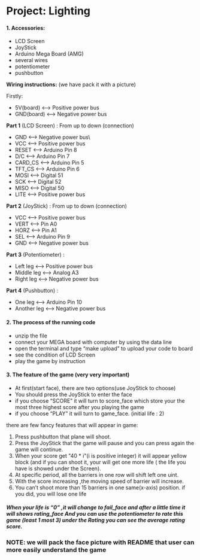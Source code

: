 # Project: Lighting

#### 1. Accessories: 
* LCD Screen 
* JoyStick 
* Arduino Mega Board (AMG)
* several wires 
* potentiometer 
* pushbutton

**Wiring instructions:** (we have pack it with a picture)

Firstly: 
* 5V(board) \<—\> Positive power bus 
* GND(board) \<—\> Negative power bus

**Part 1** (LCD Screen) : 
From up to down (connection) 
* GND \<—\> Negative power bus\
* VCC \<—\> Positive power bus 
* RESET \<—\> Arduino Pin 8 
* D/C \<—\> Arduino Pin 7 
* CARD\_CS \<—\> Arduino Pin 5 
* TFT\_CS \<—\> Arduino Pin 6 
* MOSI \<—\> Digital 51 
* SCK \<—\> Digital 52 
* MISO \<—\> Digital 50 
* LITE \<—\> Positive power bus

**Part 2** (JoyStick) : 
From up to down (connection) 
* VCC \<—\> Positive power bus 
* VERT \<—\> Pin A0 
* HORZ \<—\> Pin A1 
* SEL \<—\> Arduino Pin 9 
* GND \<—\> Negative power bus

**Part 3** (Potentiometer) : 
* Left leg \<—\> Positive power bus 
* Middle leg \<—\> Analog A3 
* Right leg \<—\> Negative power bus

**Part 4** (Pushbutton) :
* One leg \<—\> Arduino Pin 10 
* Another leg \<—\> Negative power bus

#### 2. The process of the running code 
* unzip the file 
* connect your MEGA board with computer by using the data line 
* open the terminal and type “make upload” to upload your code to board 
* see the condition of LCD Screen 
* play the game by instruction

#### 3. The feature of the game (very very important) 
* At first(start
face), there are two options(use JoyStick to choose) 
* You should press
the JoyStick to enter the face 
* if you choose “SCORE” it will turn to
score\_face which store your the most three highest score after you
playing the game 
* if you choose “PLAY” it will turn to game\_face.
(initial life : 2)

there are few fancy features that will appear in game: 
1. Press pushbutton that plane will shoot. 
2. Press the JoyStick that the game will pause and you can press again the game will continue. 
3. When your score get \"40 \* i\"(i is positive integer) it will appear yellow block (and if you can shoot it, your will get one more life ( the life you have is showed under the Screen). 
4. At specific period, all the barriers in one row will shift left one uint. 
5. With the score increasing ,the moving speed of barrier will increase. 
6. You can’t shoot more than 15 barriers in one same(x-axis) position. if you did, you will lose one life

##### When your life is “0” ,it will change to fail\_face and after a little time it will shows rating\_face And you can use the potentiometer to rate this game (least 1 most 3) under the Rating you can see the average rating score.

### NOTE: we will pack the face picture with README that user can more easily understand the game
